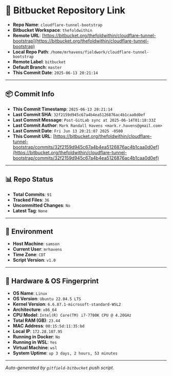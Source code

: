 # 🔗 Bitbucket Repository Link

- **Repo Name**: `cloudflare-tunnel-bootstrap`
- **Bitbucket Workspace**: `thefoldwithin`
- **Remote URL**: [https://bitbucket.org/thefoldwithin/cloudflare-tunnel-bootstrap](https://bitbucket.org/thefoldwithin/cloudflare-tunnel-bootstrap)
- **Local Repo Path**: `/home/mrhavens/fieldwork/cloudflare-tunnel-bootstrap`
- **Remote Label**: `bitbucket`
- **Default Branch**: `master`
- **This Commit Date**: `2025-06-13 20:21:14`

---

## 📦 Commit Info

- **This Commit Timestamp**: `2025-06-13 20:21:14`
- **Last Commit SHA**: `32f2159d945c67a4b4ea5126876ac4b1caa0d0ef`
- **Last Commit Message**: `Post-GitLab sync at 2025-06-14T01:18:33Z`
- **Last Commit Author**: `Mark Randall Havens <mark.r.havens@gmail.com>`
- **Last Commit Date**: `Fri Jun 13 20:21:07 2025 -0500`
- **This Commit URL**: [https://bitbucket.org/thefoldwithin/cloudflare-tunnel-bootstrap/commits/32f2159d945c67a4b4ea5126876ac4b1caa0d0ef](https://bitbucket.org/thefoldwithin/cloudflare-tunnel-bootstrap/commits/32f2159d945c67a4b4ea5126876ac4b1caa0d0ef)

---

## 📊 Repo Status

- **Total Commits**: `91`
- **Tracked Files**: `36`
- **Uncommitted Changes**: `No`
- **Latest Tag**: `None`

---

## 🧭 Environment

- **Host Machine**: `samson`
- **Current User**: `mrhavens`
- **Time Zone**: `CDT`
- **Script Version**: `v1.0`

---

## 🧬 Hardware & OS Fingerprint

- **OS Name**: `Linux`
- **OS Version**: `Ubuntu 22.04.5 LTS`
- **Kernel Version**: `6.6.87.1-microsoft-standard-WSL2`
- **Architecture**: `x86_64`
- **CPU Model**: `Intel(R) Core(TM) i7-7700K CPU @ 4.20GHz`
- **Total RAM (GB)**: `23.44`
- **MAC Address**: `00:15:5d:11:35:bd`
- **Local IP**: `172.28.107.95`
- **Running in Docker**: `No`
- **Running in WSL**: `Yes`
- **Virtual Machine**: `wsl`
- **System Uptime**: `up 3 days, 2 hours, 53 minutes`

---

_Auto-generated by `gitfield-bitbucket` push script._
